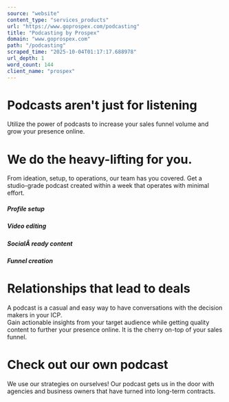 ```yaml
---
source: "website"
content_type: "services_products"
url: "https://www.goprospex.com/podcasting"
title: "Podcasting by Prospex"
domain: "www.goprospex.com"
path: "/podcasting"
scraped_time: "2025-10-04T01:17:17.688978"
url_depth: 1
word_count: 144
client_name: "prospex"
---
```


# Podcasts aren't just for listening

Utilize the power of podcasts to increase your sales funnel volume and grow your presence online.

# We do the heavy-lifting for you.

From ideation, setup, to operations, our team has you covered. Get a studio-grade  podcast created within a week that operates with minimal effort.

##### Profile setup

##### Video editing

##### SocialÂ ready  content

##### Funnel creation

# Relationships  that lead to deals

A podcast is a casual and easy way to have conversations with the decision makers in your ICP.  
Gain actionable insights from your target audience while getting quality content to further your presence online. It is the cherry on-top of your sales funnel.

# Check out our own podcast

We use our strategies on ourselves! Our podcast gets us in the door with agencies and business owners that have turned into long-term contracts.
